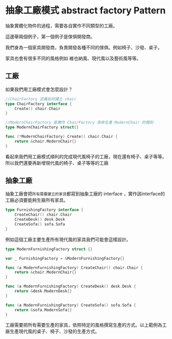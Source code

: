 #  抽象工廠模式 abstract factory Pattern

抽象實體化物件的過程，需要各自實作不同類型的工廠。

這邊舉兩個例子，第一個例子是傢俱開發商。

我們身為一個家具開發商，負責開發各種不同的傢俱。例如椅子、沙發、桌子。

家具也會有很多不同的風格例如 維也納風、現代風以及藝術風等等。


## 工廠
如果我們用工廠模式會怎麼設計？

```go
//ChairFactory 定義如何建立 chair
type ChairFactory interface {
	Create() chair.Chair
}

//ModernChairFactory 是實作 ChairFactory 用來生產 ModernChair 的類別
type ModernChairFactory struct{}

func (*ModernChairFactory) Create() chair.Chair {
	return &chair.ModernChair{}
}
```

看起來我們用工廠模式順利的完成現代風椅子的工廠，現在還有椅子、桌子等等。
所以我們還要再新增現代風的椅子、桌子等等的工廠

## 抽象工廠
抽象工廠會把`所有需要建立的家具`都寫到抽象工廠的 interface ，實作該interface的工廠必須要能夠生廠所有家具。
```go
type FurnishingFactory interface {
	CreateChair() chair.Chair
	CreateDesk() desk.Desk
	CreateSofa() sofa.Sofa
}
```
例如這個工廠主要生產所有現代風的家具我們可能會這樣設計。
```go
type ModernFurnishingFactory struct {}

var _ FurnishingFactory = &ModernFurnishingFactory{}

func (a ModernFurnishingFactory) CreateChair() chair.Chair {
	return &chair.ModernChair{}
}

func (a ModernFurnishingFactory) CreateDesk() desk.Desk {
	return &desk.ModernDesk{}
}

func (a ModernFurnishingFactory) CreateSofa() sofa.Sofa {
	return &sofa.ModernSofa{}
}
```

工廠需要把所有需要生產的家具，依照特定的風格撰寫生產的方式。以上範例為工廠生產現代風的桌子、椅子、沙發的生產方式。

